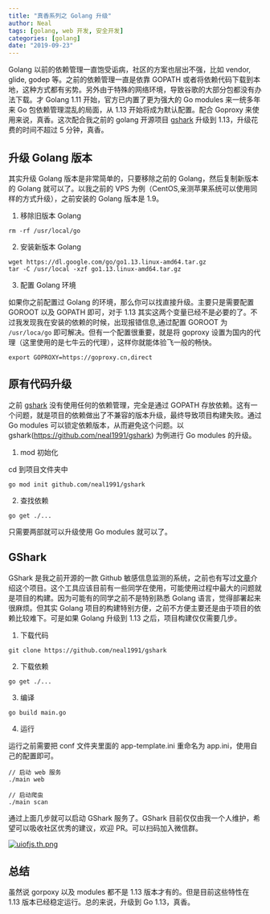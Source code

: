 ```yaml
---
title: "真香系列之 Golang 升级"
author: Neal
tags: [golang, web 开发, 安全开发]
categories: [golang]
date: "2019-09-23" 
---
```


Golang 以前的依赖管理一直饱受诟病，社区的方案也层出不强，比如 vendor, glide, godep 等。之前的依赖管理一直是依靠 GOPATH 或者将依赖代码下载到本地，这种方式都有劣势。另外由于特殊的网络环境，导致谷歌的大部分包都没有办法下载。才 Golang 1.11 开始，官方已内置了更为强大的 Go modules 来一统多年来 Go 包依赖管理混乱的局面，从 1.13 开始将成为默认配置。配合 Goproxy 来使用来说，真香。这次配合我之前的 golang 开源项目 [gshark](https://github.com/neal1991/gshark) 升级到 1.13，升级花费的时间不超过 5 分钟，真香。

## 升级 Golang 版本

其实升级 Golang 版本是非常简单的，只要移除之前的 Golang，然后复制新版本的 Golang 就可以了。以我之前的 VPS 为例（CentOS,亲测苹果系统可以使用同样的方式升级），之前安装的 Golang 版本是 1.9。

1. 移除旧版本 Golang

```
rm -rf /usr/local/go
```
2. 安装新版本 Golang

```
wget https://dl.google.com/go/go1.13.linux-amd64.tar.gz
tar -C /usr/local -xzf go1.13.linux-amd64.tar.gz
```
3. 配置 Golang 环境

如果你之前配置过 Golang 的环境，那么你可以找直接升级。主要只是需要配置 GOROOT 以及 GOPATH 即可，对于 1.13 其实这两个变量已经不是必要的了。不过我发现我在安装的依赖的时候，出现报错信息,通过配置 GOROOT 为 `/usr/loca/go` 即可解决。但有一个配置很重要，就是将 goproxy 设置为国内的代理（这里使用的是七牛云的代理），这样你就能体验飞一般的畅快。

```
export GOPROXY=https://goproxy.cn,direct
```

## 原有代码升级

之前 [gshark](https://github.com/neal1991/gshark) 没有使用任何的依赖管理，完全是通过 GOPATH 存放依赖。这有一个问题，就是项目的依赖做出了不兼容的版本升级，最终导致项目构建失败。通过 Go modules 可以锁定依赖版本，从而避免这个问题。以 gshark(https://github.com/neal1991/gshark) 为例进行 Go modules 的升级。

1. mod 初始化

cd 到项目文件夹中

```
go mod init github.com/neal1991/gshark
```

2. 查找依赖

```
go get ./...
```

只需要两部就可以升级使用 Go modules 就可以了。


## GShark

GShark 是我之前开源的一款 Github 敏感信息监测的系统，之前也有写过[文章](https://mp.weixin.qq.com/s?src=11&timestamp=1569238467&ver=1870&signature=a*PjTnhB8*Dvc1*Xn-4Vom-nY*CUTPmDAKfphYD4pUr7vGsW0KGcZQikkEqUY6nkEgTIAIP5TteLbgECjBskQdJiO8Wc3B4RTNRSc2OAsThOwAGTtITMivnFEYqlYtFv&new=1)介绍这个项目。这个工具应该目前有一些同学在使用，可能使用过程中最大的问题就是项目的构建。因为可能有的同学之前不是特别熟悉 Golang 语言，觉得部署起来很麻烦。但其实 Golang 项目的构建特别方便，之前不方便主要还是由于项目的依赖比较难下。可是如果 Golang 升级到 1.13 之后，项目构建仅仅需要几步。

1. 下载代码

```
git clone https://github.com/neal1991/gshark
```

2. 下载依赖

```
go get ./...
```

3. 编译

```
go build main.go
```

4. 运行

运行之前需要把 conf 文件夹里面的 app-template.ini 重命名为 app.ini，使用自己的配置即可。

```
// 启动 web 服务
./main web

// 启动爬虫
./main scan
```

通过上面几步就可以启动 GShark 服务了。GShark 目前仅仅由我一个人维护，希望可以吸收社区优秀的建议，欢迎 PR。可以扫码加入微信群。

[![uiofjs.th.png](https://s2.ax1x.com/2019/09/23/uiofjs.th.png)](https://imgchr.com/i/uiofjs)

## 总结

虽然说 gorpoxy 以及 modules 都不是 1.13 版本才有的。但是目前这些特性在 1.13 版本已经稳定运行。总的来说，升级到 Go 1.13，真香。

